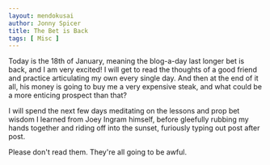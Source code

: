 ```yaml
---
layout: mendokusai
author: Jonny Spicer
title: The Bet is Back
tags: [ Misc ]
---
```

Today is the 18th of January, meaning the blog-a-day last longer bet is back, and I am very excited! I will get to read the thoughts of a good friend and practice articulating my own every single day. And
then at the end of it all, his money is going to buy me a very expensive steak, and what could be a more enticing prospect than that?

I will spend the next few days meditating on the lessons and prop bet wisdom I learned from Joey Ingram himself, before gleefully rubbing my hands together and riding off into the sunset, furiously typing out
post after post.

Please don't read them. They're all going to be awful.
